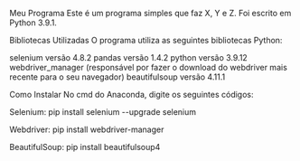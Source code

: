 Meu Programa
Este é um programa simples que faz X, Y e Z. Foi escrito em Python 3.9.1.

Bibliotecas Utilizadas
O programa utiliza as seguintes bibliotecas Python:

selenium versão 4.8.2
pandas versão 1.4.2
python versão 3.9.12 
webdriver_manager (responsável por fazer o download do webdriver mais recente para o seu navegador)
beautifulsoup versão 4.11.1

Como Instalar
No cmd do Anaconda, digite os seguintes códigos:


Selenium:
pip install selenium
--upgrade selenium

Webdriver:
pip install webdriver-manager

BeautifulSoup:
pip install beautifulsoup4
